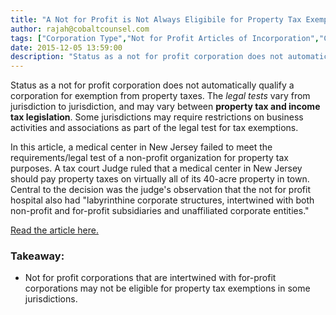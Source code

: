 ```yaml
---
title: "A Not for Profit is Not Always Eligibile for Property Tax Exemptions"
author: rajah@cobaltcounsel.com
tags: ["Corporation Type","Not for Profit Articles of Incorporation","Company Formation","Rajah"]
date: 2015-12-05 13:59:00
description: "Status as a not for profit corporation does not automatically qualify a corporation for exemption from property taxes."
---
```




Status as a not for profit corporation does not automatically qualify a corporation for exemption from property taxes. The *legal tests* vary from jurisdiction to jurisdiction, and may vary between **property tax and income tax legislation**. Some jurisdictions may require restrictions on business activities and associations as part of the legal test for tax exemptions.

In this article, a medical center in New Jersey failed to meet the requirements/legal test of a non-profit organization for property tax purposes. A tax court Judge ruled that a medical center in New Jersey should pay property taxes on virtually all of its 40-acre property in town. Central to the decision was the judge's observation that the not for profit hospital also had "labyrinthine corporate structures, intertwined with both non-profit and for-profit subsidiaries and unaffiliated corporate entities."

[Read the article here.](http://www.nj.com/morris/index.ssf/2015/06/morristown_medical_center_loses_tax_case_raising_f.html)

### Takeaway:
- Not for profit corporations that are intertwined with for-profit corporations may not be eligible for property tax exemptions in some jurisdictions.

 
